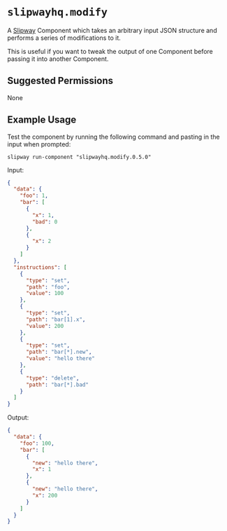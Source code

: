# `slipwayhq.modify`

A [Slipway](https://slipway.co/) Component which takes an arbitrary input JSON structure and performs a series of
modifications to it.

This is useful if you want to tweak the output of one Component before passing it into another Component.

## Suggested Permissions

None

## Example Usage

Test the component by running the following command and pasting in the input when prompted:
```
slipway run-component "slipwayhq.modify.0.5.0"
```

Input:
```json
{
  "data": {
    "foo": 1,
    "bar": [
      {
        "x": 1,
        "bad": 0
      },
      {
        "x": 2
      }
    ]
  },
  "instructions": [
    {
      "type": "set",
      "path": "foo",
      "value": 100
    },
    {
      "type": "set",
      "path": "bar[1].x",
      "value": 200
    },
    {
      "type": "set",
      "path": "bar[*].new",
      "value": "hello there"
    },
    {
      "type": "delete",
      "path": "bar[*].bad"
    }
  ]
}
```

Output:
```json
{
  "data": {
    "foo": 100,
    "bar": [
      {
        "new": "hello there",
        "x": 1
      },
      {
        "new": "hello there",
        "x": 200
      }
    ]
  }
}
```